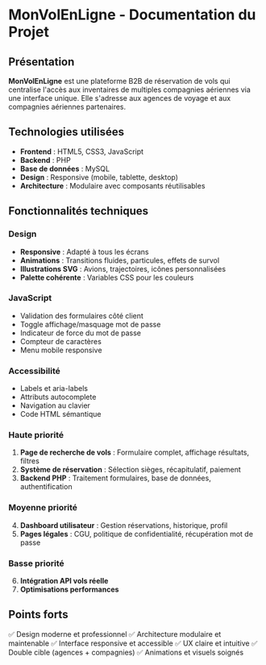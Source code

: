# MonVolEnLigne - Documentation du Projet

## Présentation

**MonVolEnLigne** est une plateforme B2B de réservation de vols qui centralise l'accès aux inventaires de multiples compagnies aériennes via une interface unique. Elle s'adresse aux agences de voyage et aux compagnies aériennes partenaires.

## Technologies utilisées

- **Frontend** : HTML5, CSS3, JavaScript
- **Backend** : PHP
- **Base de données** : MySQL
- **Design** : Responsive (mobile, tablette, desktop)
- **Architecture** : Modulaire avec composants réutilisables

## Fonctionnalités techniques

### Design

- **Responsive** : Adapté à tous les écrans
- **Animations** : Transitions fluides, particules, effets de survol
- **Illustrations SVG** : Avions, trajectoires, icônes personnalisées
- **Palette cohérente** : Variables CSS pour les couleurs

### JavaScript

- Validation des formulaires côté client
- Toggle affichage/masquage mot de passe
- Indicateur de force du mot de passe
- Compteur de caractères
- Menu mobile responsive

### Accessibilité

- Labels et aria-labels
- Attributs autocomplete
- Navigation au clavier
- Code HTML sémantique

### Haute priorité

1. **Page de recherche de vols** : Formulaire complet, affichage résultats, filtres
2. **Système de réservation** : Sélection sièges, récapitulatif, paiement
3. **Backend PHP** : Traitement formulaires, base de données, authentification

### Moyenne priorité

4. **Dashboard utilisateur** : Gestion réservations, historique, profil
5. **Pages légales** : CGU, politique de confidentialité, récupération mot de passe

### Basse priorité

6. **Intégration API vols réelle**
7. **Optimisations performances**

## Points forts

✅ Design moderne et professionnel
✅ Architecture modulaire et maintenable
✅ Interface responsive et accessible
✅ UX claire et intuitive
✅ Double cible (agences + compagnies)
✅ Animations et visuels soignés
